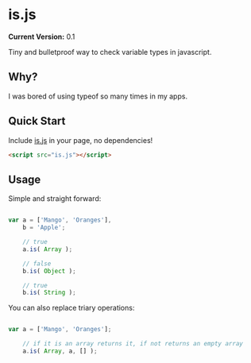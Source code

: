 # is.js

__Current Version:__ 0.1

Tiny and bulletproof way to check variable types in javascript.


## Why?

I was bored of using typeof so many times in my apps.


## Quick Start

Include [is.js](is.js) in your page, no dependencies!

```html
<script src="is.js"></script>
```


## Usage

Simple and straight forward:

```js

var a = ['Mango', 'Oranges'],
	b = 'Apple';

	// true
	a.is( Array );

	// false
	b.is( Object );

	// true
	b.is( String );

```


You can also replace triary operations:

```js

var a = ['Mango', 'Oranges'];

	// if it is an array returns it, if not returns an empty array
	a.is( Array, a, [] );

```
